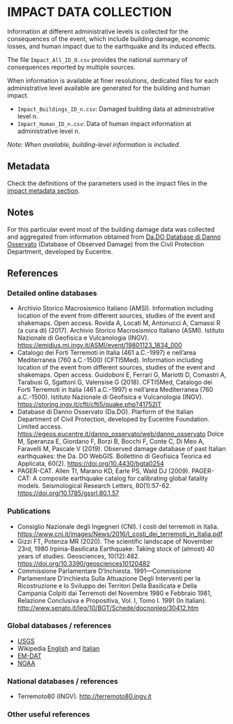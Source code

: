 # IMPACT DATA COLLECTION


Information at different administrative levels is collected for the consequences of the event, 
which include building damage, economic losses, and human impact due to the earthquake and its induced effects.

The file `Impact_All_ID_0.csv` provides the national summary of consequences reported by multiple sources.

When information is available at finer resolutions, dedicated files for each administrative level
available are generated for the building and human impact.

- `Impact_Buildings_ID_n.csv`: Damaged building data at administrative level n.
- `Impact_Human_ID_n.csv`: Data of human impact information at administrative level n.

_Note: When available, building-level information is included._


## Metadata

Check the definitions of the parameters used in the impact files in the [impact metadata section](https://gitlab.openquake.org/risk/ecd/-/blob/main/metadata.md#impact-data).


## Notes

For this particular event most of the building damage data was collected and aggregated from information obtained from [Da.DO Database di Danno Osservato](https://egeos.eucentre.it/danno_osservato/web/danno_osservato#:~:text=Essa%20%C3%A8%20stata%20concepita%20per,crisi%20sismiche%20di%20rilevanza%20nazionale.) (Database of Observed Damage) from the Civil Protection Department, developed by Eucentre. 

## References

### Detailed online databases
- Archivio Storico Macrosismico Italiano (AMSI). Information including location of the event from different sources, studies of the event and shakemaps. Open access. Rovida A, Locati M, Antonucci A, Camassi R (a cura di) (2017). Archivio Storico Macrosismico Italiano (ASMI). Istituto Nazionale di Geofisica e Vulcanologia (INGV). https://emidius.mi.ingv.it/ASMI/event/19801123_1834_000
- Catalogo dei Forti Terremoti in Italia (461 a.C.-1997) e nell’area Mediterranea (760 a.C.-1500) (CFTI5Med). Information including location of the event from different sources, studies of the event and shakemaps. Open access. Guidoboni E, Ferrari G, Mariotti D, Comastri A, Tarabusi G, Sgattoni G, Valensise G (2018). CFTI5Med, Catalogo dei Forti Terremoti in Italia (461 a.C.-1997) e nell’area Mediterranea (760 a.C.-1500). Istituto Nazionale di Geofisica e Vulcanologia (INGV). https://storing.ingv.it/cfti/cfti5/quake.php?41752IT
- Database di Danno Osservato (Da.DO). Plarform of the Italian Department of Civil Protection, developed by Eucentre Foundation. Limited access. https://egeos.eucentre.it/danno_osservato/web/danno_osservato Dolce M, Speranza E, Giordano F, Borzi B, Bocchi F, Conte C, Di Meo A, Faravelli M, Pascale V (2019). Observed damage database of past Italian earthquakes: the Da. DO WebGIS. Bollettino di Geofisica Teorica ed Applicata, 60(2). https://doi.org/10.4430/bgta0254
- PAGER-CAT. Allen TI, Marano KD, Earle PS, Wald DJ (2009). PAGER-CAT: A composite earthquake catalog for calibrating global fatality models. Seismological Research Letters, 80(1):57-62. https://doi.org/10.1785/gssrl.80.1.57

### Publications
- Consiglio Nazionale degli Ingegneri (CNI). I costi del terremoti in Italia. https://www.cni.it/images/News/2016/I_costi_dei_terremoti_in_Italia.pdf
- Gizzi FT, Potenza MR (2020). The scientific landscape of November 23rd, 1980 Irpinia-Basilicata Earthquake: Taking stock of (almost) 40 years of studies. Geosciences, 10(12):482. https://doi.org/10.3390/geosciences10120482
- Commissione Parlamentare D’Inchiesta. 1991—Commissione Parlamentare D’inchiesta Sulla Attuazione Degli Interventi per la Ricostruzione e lo Sviluppo dei Territori Della Basilicata e Della Campania Colpiti dai Terremoti del Novembre 1980 e Febbraio 1981, Relazione Conclusiva e Propositiva, Vol. I, Tomo I. 1991 (In Italian). http://www.senato.it/leg/10/BGT/Schede/docnonleg/30412.htm


### Global databases / references
- [USGS](https://earthquake.usgs.gov/earthquakes/eventpage/usp0001ay4/executive) 
- Wikipedia [English](https://en.wikipedia.org/wiki/1980_Irpinia_earthquake) and [Italian](https://it.wikipedia.org/wiki/Terremoto_dell%27Irpinia_del_1980)
- [EM-DAT](https://public.emdat.be)
- [NOAA](https://www.ngdc.noaa.gov/hazel/view/hazards/earthquake/event-more-info/4903)

### National databases / references
- Terremoto80 (INGV). http://terremoto80.ingv.it

### Other useful references
